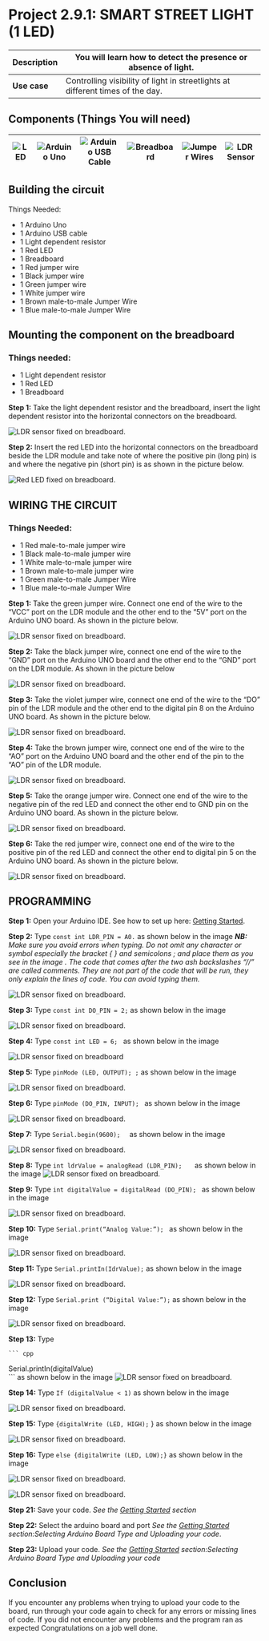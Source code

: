 # Project 2.9.1: SMART STREET LIGHT (1 LED)

| **Description** | You will learn how to detect the presence or absence of light.  |
|------------------|----------------------------------------------------------------|
| **Use case**     | Controlling visibility of light in streetlights at different times of the day.  |

## Components (Things You will need)

| ![LED](../../assets/components/leds.webp) | ![Arduino Uno](../../assets/components/arduino.webp) | ![Arduino USB Cable](../../assets/components/usbcable.webp) | ![Breadboard](../../assets/components/breadboard.webp) |![Jumper Wires](../../assets/components/jumperwires.webp)| ![LDR Sensor](../../assets/components/ldr.webp)|
|-------------------------|-------------------------|-------------------------|-------------------------|-------------------------|-------------------------|

## Building the circuit

Things Needed:

-	1 Arduino Uno 
-	1 Arduino USB cable 
-	1 Light dependent resistor   
-	1 Red LED 
-	1 Breadboard 
-	1 Red jumper wire 
-	1 Black jumper wire 
-	1 Green jumper wire 
-	1 White jumper wire 
-	1 Brown male-to-male Jumper Wire 
-	1 Blue male-to-male Jumper Wire 

## Mounting the component on the breadboard

### Things needed:

-	1 Light dependent resistor  
-	1 Red LED 
-	1 Breadboard 

**Step 1:** Take the light dependent resistor and the breadboard, insert the light dependent resistor into the horizontal connectors on the   breadboard.

![LDR sensor fixed on breadboard](../../assets/2.0/3.2.LDR+Buzzer/circuit_1.webp).

**Step 2:** Insert the red LED into the horizontal connectors on the breadboard beside the LDR module and take note of where the positive pin (long pin) is and where the negative pin (short pin) is as shown in the picture below.

![Red LED fixed on breadboard](../../assets/2.0/3.1.LDR+LED/LDR_and_LED4/circuit_2.webp).


## WIRING THE CIRCUIT

### Things Needed:

-	1 Red male-to-male jumper wire 
-	1 Black male-to-male jumper wire 
-	1 White male-to-male jumper wire 
-	1 Brown male-to-male jumper wire 
-	1 Green male-to-male Jumper Wire 
-	1 Blue male-to-male Jumper Wire 

**Step 1:** Take the green jumper wire. Connect one end of the wire to the “VCC” port on the LDR module and the other end to the “5V” port on the Arduino UNO board. As shown in the picture below.

![LDR sensor fixed on breadboard](../../assets/2.0/3.1.LDR+LED/LDR_and_LED1/image-1.webp).

**Step 2:** Take the black jumper wire, connect one end of the wire to the “GND” port on the Arduino UNO board and the other end to the “GND” port on the LDR module. As shown in the picture below

![LDR sensor fixed on breadboard](../../assets/2.0/3.1.LDR+LED/LDR_and_LED1/image-2.webp).

**Step 3:** Take the violet jumper wire, connect one end of the wire to the “DO” pin of the LDR module and the other end to the digital pin 8 on the Arduino UNO board. As shown in the picture below.

![LDR sensor fixed on breadboard](../../assets/2.0/3.1.LDR+LED/LDR_and_LED1/image-3.webp).

**Step 4:** Take the brown jumper wire, connect one end of the wire to the “AO” port on the Arduino UNO board and the other end of the pin to the “AO” pin of the LDR module.

![LDR sensor fixed on breadboard](../../assets/2.0/3.1.LDR+LED/LDR_and_LED1/image-4.webp).

**Step 5:** Take the orange jumper wire.  Connect one end of the wire to the negative pin of the red LED and connect the other end to GND pin on the Arduino UNO board. As shown in the picture below.

![LDR sensor fixed on breadboard](../../assets/2.0/3.1.LDR+LED/LDR_and_LED1/image-5.webp).

**Step 6:** Take the red jumper wire, connect one end of the wire to the positive pin of the red LED and connect the other end to digital pin 5 on the Arduino UNO board. As shown in the picture below.

![LDR sensor fixed on breadboard](../../assets/2.0/3.1.LDR+LED/LDR_and_LED1/image-6.webp).


## PROGRAMMING

**Step 1:** Open your Arduino IDE. See how to set up here: [Getting Started](../../getting-started/overview.md).

**Step 2:** Type ```const int LDR_PIN = A0.```   as shown below in the image 
_**NB:** Make sure you avoid errors when typing. Do not omit any character or symbol especially the bracket { }  and semicolons ;  and place them as you see in the image . The code that comes after the two ash backslashes “//” are called comments. They are not part of the code that will be run, they only explain the lines of code. You can avoid typing them._

![LDR sensor fixed on breadboard](../../assets/2.0/3.1.LDR+LED/LDR_and_LED1/image-7.webp).

**Step 3:** Type ```const int DO_PIN = 2;``` as shown below in the image

![LDR sensor fixed on breadboard](../../assets/2.0/3.1.LDR+LED/LDR_and_LED1/image-8.webp).

**Step 4:** Type ```const int LED = 6; ``` as shown below in the image

![LDR sensor fixed on breadboard](../../assets/2.0/3.1.LDR+LED/LDR_and_LED1/image-9.webp)

**Step 5:** Type ```pinMode (LED, OUTPUT); ;``` as shown below in the image

![LDR sensor fixed on breadboard](../../assets/2.0/3.1.LDR+LED/LDR_and_LED1/image-10.webp).

**Step 6:** Type ```pinMode (DO_PIN, INPUT); ``` as shown below in the image

![LDR sensor fixed on breadboard](../../assets/2.0/3.1.LDR+LED/LDR_and_LED1/image-11.webp).

**Step 7:** Type ```Serial.begin(9600);  ``` as shown below in the image

![LDR sensor fixed on breadboard](../../assets/2.0/3.1.LDR+LED/LDR_and_LED1/image-12.webp).

**Step 8:** Type ```int ldrValue = analogRead (LDR_PIN);   ``` as shown below in the image
![LDR sensor fixed on breadboard](../../assets/2.0/3.1.LDR+LED/LDR_and_LED1/image-13.webp).

**Step 9:** Type ```int digitalValue = digitalRead (DO_PIN); ``` as shown below in the image

![LDR sensor fixed on breadboard](../../assets/2.0/3.1.LDR+LED/LDR_and_LED1/image-14.webp).

**Step 10:** Type ```Serial.print(“Analog Value:”); ``` as shown below in the image

![LDR sensor fixed on breadboard](../../assets/2.0/3.1.LDR+LED/LDR_and_LED1/image-15.webp).

**Step 11:** Type ```Serial.printIn(IdrValue);``` as shown below in the image

![LDR sensor fixed on breadboard](../../assets/2.0/3.1.LDR+LED/LDR_and_LED1/image-16.webp).

**Step 12:** Type ```Serial.print (“Digital Value:”);``` as shown below in the image

![LDR sensor fixed on breadboard](../../assets/2.0/3.1.LDR+LED/LDR_and_LED1/image-17.webp).

**Step 13:** Type 

    ``` cpp
   Serial.printIn(digitalValue)     
    ``` 
    as shown below in the image
![LDR sensor fixed on breadboard](../../assets/2.0/3.1.LDR+LED/LDR_and_LED1/image-18.webp).

**Step 14:** Type ``` If (digitalValue < 1) ``` as shown below in the image

![LDR sensor fixed on breadboard](../../assets/2.0/3.1.LDR+LED/LDR_and_LED1/image-19.webp).

**Step 15:** Type ``` {digitalWrite (LED, HIGH); ```
} as shown below in the image

![LDR sensor fixed on breadboard](../../assets/2.0/3.1.LDR+LED/LDR_and_LED1/image-20.webp).

**Step 16:** Type ```else {digitalWrite (LED, LOW);}``` as shown below in the image

![LDR sensor fixed on breadboard](../../assets/2.0/3.1.LDR+LED/LDR_and_LED1/image-21.webp).


![LDR sensor fixed on breadboard](../../assets/2.0/3.1.LDR+LED/LDR_and_LED1/image-22.webp).



**Step 21:** Save your code. _See the [Getting Started](../../getting-started/overview.md) section_

**Step 22:** Select the arduino board and port _See the [Getting Started](../../getting-started/overview.md) section:Selecting Arduino Board Type and Uploading your code_.

**Step 23:** Upload your code. _See the [Getting Started](../../getting-started/overview.md) section:Selecting Arduino Board Type and Uploading your code_

## Conclusion

If you encounter any problems when trying to upload your code to the board, run through your code again to check for any errors or missing lines of code. If you did not encounter any problems and the program ran as expected Congratulations on a job well done.
